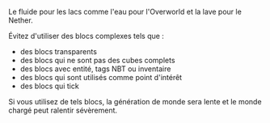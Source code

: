 Le fluide pour les lacs comme l'eau pour l'Overworld et la lave pour le Nether.

Évitez d'utiliser des blocs complexes tels que :

* des blocs transparents
* des blocs qui ne sont pas des cubes complets
* des blocs avec entité, tags NBT ou inventaire
* des blocs qui sont utilisés comme point d'intérêt
* des blocs qui tick

Si vous utilisez de tels blocs, la génération de monde sera lente et le monde chargé peut ralentir sévèrement.